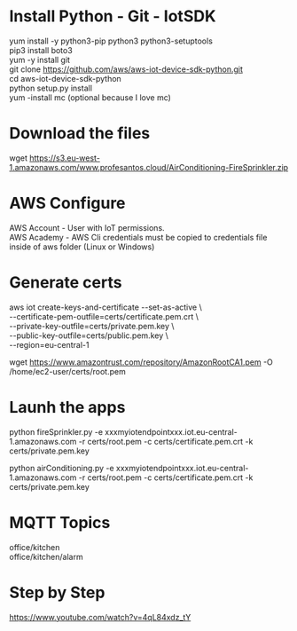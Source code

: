 # Install Python - Git - IotSDK
yum install -y python3-pip python3 python3-setuptools \
pip3 install boto3 \
yum -y install git \
git clone https://github.com/aws/aws-iot-device-sdk-python.git \
cd aws-iot-device-sdk-python \
python setup.py install \
yum -install mc (optional because I love mc)

# Download the files
wget https://s3.eu-west-1.amazonaws.com/www.profesantos.cloud/AirConditioning-FireSprinkler.zip

# AWS Configure
AWS Account - User with IoT permissions. \
AWS Academy - AWS Cli credentials must be copied to credentials file inside of aws folder (Linux or Windows)

# Generate certs
aws iot create-keys-and-certificate --set-as-active \ \
  --certificate-pem-outfile=certs/certificate.pem.crt \ \
  --private-key-outfile=certs/private.pem.key \ \
  --public-key-outfile=certs/public.pem.key \ \
  --region=eu-central-1

wget https://www.amazontrust.com/repository/AmazonRootCA1.pem -O /home/ec2-user/certs/root.pem

# Launh the apps
python fireSprinkler.py -e xxxmyiotendpointxxx.iot.eu-central-1.amazonaws.com -r certs/root.pem -c certs/certificate.pem.crt  -k certs/private.pem.key

python airConditioning.py -e xxxmyiotendpointxxx.iot.eu-central-1.amazonaws.com -r certs/root.pem -c certs/certificate.pem.crt  -k certs/private.pem.key

# MQTT Topics
office/kitchen  \
office/kitchen/alarm

# Step by Step
https://www.youtube.com/watch?v=4qL84xdz_tY

